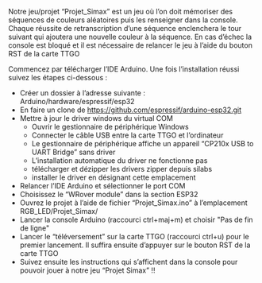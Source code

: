 Notre jeu/projet “Projet_Simax” est un jeu où l’on doit mémoriser des séquences de couleurs aléatoires 
puis les renseigner dans la console. Chaque réussite de retranscription d’une séquence enclenchera le tour
suivant qui ajoutera une nouvelle couleur à la séquence. En cas d’échec la console est bloqué et il est 
nécessaire de relancer le jeu à l’aide du bouton RST de la carte TTGO

Commencez par télécharger l’IDE Arduino. Une fois l’installation réussi suivez les étapes ci-dessous :

  - Créer un dossier à l’adresse suivante  : Arduino/hardware/espressif/esp32
  - En faire un clone de https://github.com/espressif/arduino-esp32.git
  - Mettre à jour le driver windows du virtual COM 
      - Ouvrir le gestionnaire de périphérique Windows
      - Connecter le câble USB entre la carte TTGO et l’ordinateur
      - Le gestionnaire de périphérique affiche un appareil “CP210x USB to UART Bridge” sans driver
      - L’installation automatique du driver ne fonctionne pas
      - télécharger et dézipper les drivers zipper depuis silabs
      - installer le driver en désignant cette emplacement
  - Relancer l’IDE Arduino et sélectionner le port COM
  - Choisissez le “WRover module” dans la section ESP32
  - Ouvrez le projet à l’aide de fichier “Projet_Simax.ino” à l’emplacement RGB_LED/Projet_Simax/
  - Lancer la console Arduino (raccourci ctrl+maj+m) et choisir "Pas de fin de ligne"
  - Lancer le “téléversement” sur la carte TTGO (raccourci ctrl+u) pour le premier lancement. 
    Il suffira ensuite d’appuyer sur le bouton RST de la carte TTGO
  - Suivez ensuite les instructions qui s’affichent dans la console pour pouvoir jouer à notre jeu “Projet Simax” !!
